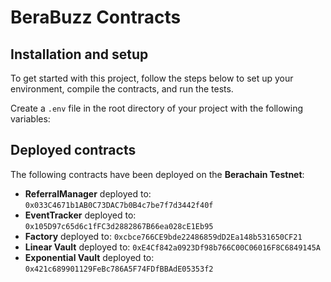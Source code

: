 # BeraBuzz Contracts

## Installation and setup

To get started with this project, follow the steps below to set up your environment, compile the contracts, and run the tests.

Create a `.env` file in the root directory of your project with the following variables:

## Deployed contracts

The following contracts have been deployed on the **Berachain Testnet**:

- **ReferralManager** deployed to: `0x033C4671b1AB0C73DAC7b0B4c7be7f7d3442f40f`
- **EventTracker** deployed to: `0x105D97c65d6c1fFC3d2882867B66ea028cE1Eb95`
- **Factory** deployed to: `0xcbce766CE9bde22486859dD2Ea148b531650CF21`
- **Linear Vault** deployed to: `0xE4Cf842a0923Df98b766C00C06016F8C6849145A`
- **Exponential Vault** deployed to: `0x421c689901129FeBc786A5F74FDfBBAdE05353f2`

